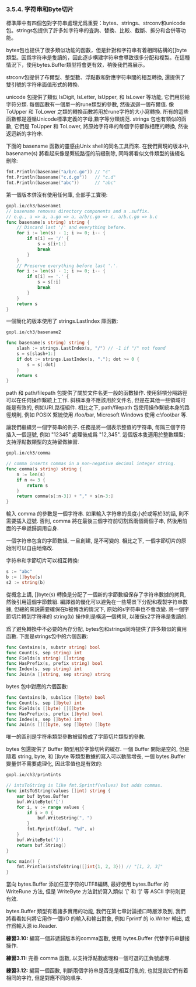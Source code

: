 ### 3.5.4. 字符串和Byte切片

標準庫中有四個包對字符串處理尤爲重要：bytes、strings、strconv和unicode包。strings包提供了許多如字符串的査詢、替換、比較、截斷、拆分和合併等功能。

bytes包也提供了很多類似功能的函數，但是針對和字符串有着相同結構的[]byte類型。因爲字符串是隻讀的，因此逐步構建字符串會導致很多分配和複製。在這種情況下，使用bytes.Buffer類型将會更有效，稍後我們將展示。

strconv包提供了布爾型、整型數、浮點數和對應字符串間的相互轉換, 還提供了雙引號的字符串面值形式的轉換.

unicode 包提供了類似 IsDigit, IsLetter, IsUpper, 和 IsLower 等功能, 它們用於給字符分類. 每個函數有一個單一的rune類型的參數, 然後返迴一個布爾值. 像 ToUpper 和 ToLower 之類的轉換函數將用於rune字符的大小寫轉換. 所有的這些函數都是遵循Unicode標準定義的字母,數字等分類規范. strings 包也有類似的函數, 它們是 ToUpper 和 ToLower, 將原始字符串的每個字符都做相應的轉換, 然後返迴新的字符串.

下面的 basename 函數的靈感由Unix shell的同名工具而來. 在我們實現的版本中,  basename(s) 將看起來像是繫統路徑的前綴刪除, 同時將看似文件類型的後綴名刪除:

```Go
fmt.Println(basename("a/b/c.go")) // "c"
fmt.Println(basename("c.d.go"))   // "c.d"
fmt.Println(basename("abc"))      // "abc"
```

第一個版本併沒有使用任何庫, 全部手工實現:

```Go
gopl.io/ch3/basename1
// basename removes directory components and a .suffix.
// e.g., a => a, a.go => a, a/b/c.go => c, a/b.c.go => b.c
func basename(s string) string {
	// Discard last '/' and everything before.
	for i := len(s) - 1; i >= 0; i-- {
		if s[i] == '/' {
			s = s[i+1:]
			break
		}
	}
	// Preserve everything before last '.'.
	for i := len(s) - 1; i >= 0; i-- {
		if s[i] == '.' {
			s = s[:i]
			break
		}
	}
	return s
}
```

一個簡化的版本使用了 strings.LastIndex 庫函數:

```Go
gopl.io/ch3/basename2

func basename(s string) string {
	slash := strings.LastIndex(s, "/") // -1 if "/" not found
	s = s[slash+1:]
	if dot := strings.LastIndex(s, "."); dot >= 0 {
		s = s[:dot]
	}
	return s
}
```

path 和 path/filepath 包提供了關於文件名更一般的函數操作. 使用斜槓分隔路徑可以在任何操作繫統上工作. 斜槓本身不應該用於文件名, 但是在其他一些領域可能是有效的, 例如URL路徑組件. 相比之下, path/filepath 包使用操作繫統本身的路徑規則, 例如 POSIX 繫統使用 /foo/bar, Microsoft Windows 使用 c:\foo\bar 等.


讓我們繼續另一個字符串的例子. 任務是將一個表示整值的字符串, 每隔三個字符插入一個逗號, 例如 "12345" 處理後成爲 "12,345". 這個版本隻適用於整數類型; 支持浮點數類型的支持留做練習.

```Go
gopl.io/ch3/comma

// comma inserts commas in a non-negative decimal integer string.
func comma(s string) string {
	n := len(s)
	if n <= 3 {
		return s
	}
	return comma(s[:n-3]) + "," + s[n-3:]
}
```

輸入 comma 的參數是一個字符串. 如果輸入字符串的長度小於或等於3的話, 則不需要插入逗號. 否則, comma 將在最後三個字符前切割爲兩個兩個子串, 然後用前面的子串遞歸調用自身.

一個字符串包含的字節數組, 一旦創建, 是不可變的. 相比之下, 一個字節切片的原始則可以自由地脩改.

字符串和字節切片可以相互轉換:

```Go
s := "abc"
b := []byte(s)
s2 := string(b)
```

從概念上講, []byte(s) 轉換是分配了一個新的字節數組保存了字符串數據的拷貝, 然後引用這個字節數組. 編譯器的優化可以避免在一些場景下分配和複製字符串數據, 但總的來説需要確保在b被脩改的情況下, 原始的s字符串也不會改變. 將一個字節切片轉到字符串的 string(b) 操作則是構造一個拷貝, 以確保s2字符串是隻讀的.

爲了避免轉換中不必要的內存分配, bytes包和strings同時提供了許多類似的實用函數. 下面是strings包中的六個函數:

```Go
func Contains(s, substr string) bool
func Count(s, sep string) int
func Fields(s string) []string
func HasPrefix(s, prefix string) bool
func Index(s, sep string) int
func Join(a []string, sep string) string
```

bytes 包中對應的六個函數:

```Go
func Contains(b, subslice []byte) bool
func Count(s, sep []byte) int
func Fields(s []byte) [][]byte
func HasPrefix(s, prefix []byte) bool
func Index(s, sep []byte) int
func Join(s [][]byte, sep []byte) []byte
```

唯一的區别是字符串類型參數被替換成了字節切片類型的參數.

bytes 包還提供了 Buffer 類型用於字節切片的緩存. 一個 Buffer 開始是空的, 但是隨着 string, byte, 和 []byte 等類型數據的寫入可以動態增長, 一個 bytes.Buffer 變量併不需要處理化, 因此零值也是有效的:

```Go
gopl.io/ch3/printints

// intsToString is like fmt.Sprintf(values) but adds commas.
func intsToString(values []int) string {
	var buf bytes.Buffer
	buf.WriteByte('[')
	for i, v := range values {
		if i > 0 {
			buf.WriteString(", ")
		}
		fmt.Fprintf(&buf, "%d", v)
	}
	buf.WriteByte(']')
	return buf.String()
}

func main() {
	fmt.Println(intsToString([]int{1, 2, 3})) // "[1, 2, 3]"
}
```

當向 bytes.Buffer 添加任意字符的UTF8編碼, 最好使用 bytes.Buffer 的 WriteRune 方法, 但是 WriteByte 方法對於寫入類似 '[' 和 ']' 等 ASCII 字符則更有效.

bytes.Buffer 類型有着諸多實用的功能, 我們在第七章討論接口時層涉及到, 我們將看看如何將它用作一個I/O 的輸入和輸出對象, 例如 Fprintf 的 io.Writer 輸出, 或作爲輸入源 io.Reader.

**練習3.10:** 編寫一個非遞歸版本的comma函數, 使用 bytes.Buffer 代替字符串鏈接操作.

**練習3.11:** 完善 comma 函數, 以支持浮點數處理和一個可選的正負號處理.


**練習3.12:** 編寫一個函數, 判斷兩個字符串是否是是相互打亂的, 也就是説它們有着相同的字符, 但是對應不同的順序.




